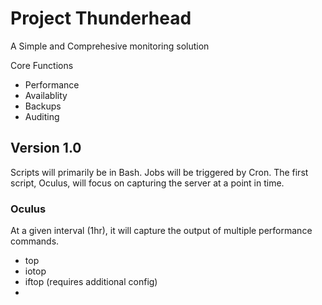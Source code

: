 # Project Thunderhead
A Simple and Comprehesive monitoring solution

Core Functions
- Performance
- Availablity
- Backups
- Auditing

## Version 1.0

Scripts will primarily be in Bash. Jobs will be triggered by Cron.
The first script, Oculus, will focus on capturing the server at a point in time.

### Oculus

At a given interval (1hr), it will capture the output of multiple performance commands.
- top
- iotop
- iftop (requires additional config)
- 